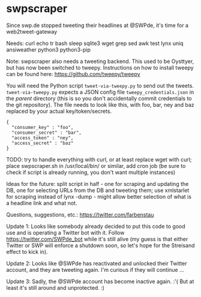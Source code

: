 # swpscraper
Since swp.de stopped tweeting their headlines at @SWPde, it's time for a web2tweet-gateway

Needs: curl echo tr bash sleep sqlite3 wget grep sed awk test lynx uniq ansiweather python3 python3-pip

Note: swpscraper also needs a tweeting backend. This used to be Oysttyer, but has now been switched to tweepy. Instructions on how to install tweepy can be found here: https://github.com/tweepy/tweepy

You will need the Python script `tweet-via-tweepy.py` to send out the tweets. `tweet-via-tweepy.py` expects a JSON config file `tweepy_credentials.json` in the _parent_ directory (this is so you don't accidentally commit credentials to the git repository). The file needs to look like this, with foo, bar, ney and baz replaced by your actual key/token/secrets.

```
{
  "consumer_key" : "foo",
  "consumer_secret" : "bar",
  "access_token" : "ney",
  "access_secret" : "baz"
}
```

TODO: try to handle everything with curl, or at least replace wget with curl; place swpscraper.sh in /usr/local/bin/ or similar, add cron job (be sure to check if script is already running, you don't want multiple instances)

Ideas for the future: split script in half - one for scraping and updating the DB, one for selecting URLs from the DB and tweeting them; use xmlstarlet for scraping instead of lynx -dump - might allow better selection of what is a headline link and what not.

Questions, suggestions, etc.: https://twitter.com/farbenstau

Update 1: Looks like somebody already decided to put this code to good use and is operating a Twitter bot with it.  Follow https://twitter.com/SWPde_bot while it's still alive (my guess is that either Twitter or SWP will enforce a shutdown soon, so let's hope for the Streisand effect to kick in).

Update 2: Looks like @SWPde has reactivated and unlocked their Twitter account, and they are tweeting again.  I'm curious if they will continue ...

Update 3: Sadly, the @SWPde account has become inactive again. :'(  But at least it's still around and unprotected. :)
